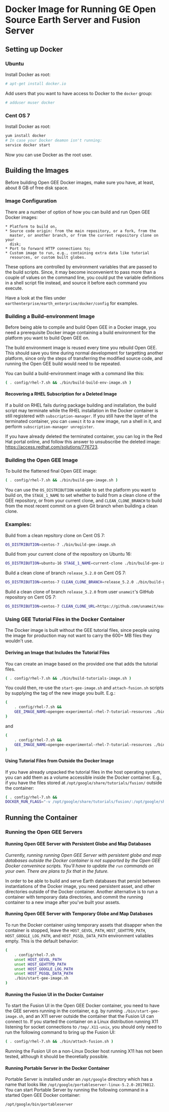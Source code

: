 # Docker Image for Running GE Open Source Earth Server and Fusion Server

## Setting up Docker

### Ubuntu

Install Docker as root:

```BASH
# apt-get install docker.io
```

Add users that you want to have access to Docker to the `docker` group:

```BASH
# adduser muser docker
```

### Cent OS 7

Install Docker as root:

```BASH
yum install docker
# In case your Docker deamon isn't running:
service docker start
```

Now you can use Docker as the root user.


## Building the Images

Before building Open GEE Docker images, make sure you have, at least, about
8 GB of free disk space.

### Image Configuration

There are a number of option of how you can build and run Open GEE Docker
images: 

    * Platform to build on,
    * Source code origin: from the main repository, or a fork, from the
      master, or another branch, or from the current repository clone on your
      disk;
    * Port to forward HTTP connections to;
    * Custom image to run, e.g., containing extra data like tutorial
      resources, or custom built globes.

These options are controlled by environment variables that are passed to the
build scripts.  Since, it may become inconvenient to pass more than a couple
of values on the command line, you could put the variable definitions in a
shell script file instead, and source it before each command you execute.

Have a look at the files under
`earthenterprise/earth_enterprise/docker/config` for examples.


### Building a Build-environment Image

Before being able to compile and build Open GEE in a Docker image, you need a
prerequisite Docker image containing a build environment for the platform you
want to build Open GEE on.

The build environment image is reused every time you rebuild Open GEE.  This
should save you time during normal development for targetting another
platform, since only the steps of transferring the modified source code, and
running the Open GEE build would need to be repeated.

You can build a build-environment image with a command like this:

```BASH
( . config/rhel-7.sh && ./bin/build-build-env-image.sh )
```


#### Recovering a RHEL Subscription for a Deleted Image

If a build on RHEL fails during package building and installation, the build
script may terminate while the RHEL installation in the Docker container is
still registered with `subscription-manager`.  If you still have the layer of
the terminated container, you can `commit` it to a new image, run a shell in
it, and perform `subscription-manager unregister`.

If you have already deleted the terminated container, you can log in the
Red Hat portal online, and follow this answer to unsubscribe the deleted
image: https://access.redhat.com/solutions/776723.



### Building the Open GEE Image

To build the flattened final Open GEE image:

```BASH
( . config/rhel-7.sh && ./bin/build-gee-image.sh )
```

You can use the `OS_DISTRIBUTION` variable to set the platform you want to
build on, the `STAGE_1_NAME` to set whether to build from a clean clone of the
GEE repository, or from your current clone, and `CLEAN_CLONE_BRANCH` to build
from the most recent commit on a given Git branch when building a clean clone.

### Examples:

Build from a clean repsitory clone on Cent OS 7:

```BASH
OS_DISTRIBUTION=centos-7 ./bin/build-gee-image.sh
```


Build from your current clone of the repository on Ubuntu 16:

```BASH
OS_DISTRIBUTION=ubuntu-16 STAGE_1_NAME=current-clone ./bin/build-gee-image.sh
```


Build a clean clone of branch `release_5.2.0` on Cent OS 7:

```BASH
OS_DISTRIBUTION=centos-7 CLEAN_CLONE_BRANCH=release_5.2.0 ./bin/build-gee-image.sh
```


Build a clean clone of branch `release_5.2.0` from user `unameit`'s GitHub
repository on Cent OS 7:

```BASH
OS_DISTRIBUTION=centos-7 CLEAN_CLONE_URL=https://github.com/unameit/earthenterprise.git CLEAN_CLONE_BRANCH=release_5.2.0 ./bin/build-gee-image.sh
```


### Using GEE Tutorial Files in the Docker Container

The Docker image is built without the GEE tutorial files, since people using
the image for production may not want to carry the 600+ MB files they wouldn't
use.

#### Deriving an Image that Includes the Tutorial Files

You can create an image based on the provided one that adds the tutorial
files.

```BASH
( . config/rhel-7.sh && ./bin/build-tutorials-image.sh )
```

You could then, re-use the `start-gee-image.sh` and `attach-fusion.sh`
scripts by supplying the tag of the new image you built. E.g.:

```BASH
(
    . config/rhel-7.sh &&
    GEE_IMAGE_NAME=opengee-experimental-rhel-7-tutorial-resources ./bin/start-gee-image.sh
)
```

and

```BASH
(
    . config/rhel-7.sh &&
    GEE_IMAGE_NAME=opengee-experimental-rhel-7-tutorial-resources ./bin/attach-fusion.sh
)
```

#### Using Tutorial Files from Outside the Docker Image

If you have already unpacked the tutorial files in the host operating system,
you can add them as a volume accessible inside the Docker container.  E.g., if
you have the files stored at `/opt/google/share/tutorials/fusion/` outside the
container:

```BASH
( . config/rhel-7.sh &&
DOCKER_RUN_FLAGS="-v /opt/google/share/tutorials/fusion/:/opt/google/share/tutorials/fusion/" ./bin/start-gee-image.sh )
```


## Running the Container

### Running the Open GEE Servers

#### Running Open GEE Server with Persistent Globe and Map Databases

_Currently, running running Open GEE Server with persistent globe and map
databases outside the Docker container is not supported by the Open GEE Docker
convenince scripts.  You'll have to update the `run` commands on your own.
There are plans to fix that in the future._

In order to be able to build and serve Earth databases that persist between 
instantiations of the Docker image, you need persistent asset, and other
directories outside of the Docker container.  Another alternative is to run a
container with temporary data directories, and commit the running container to
a new image after you've built your assets.


#### Running Open GEE Server with Temporary Globe and Map Databases

To run the Docker container using temporary assets that disapper when the 
container is stopped, leave the `HOST_GEVOL_PATH`, `HOST_GEHTTPD_PATH`,
`HOST_GOOGLE_LOG_PATH`, and `HOST_PGSQL_DATA_PATH` environment valiables
empty.  This is the default behavior:

```BASH
(
    . config/rhel-7.sh
    unset HOST_GEVOL_PATH
    unset HOST_GEHTTPD_PATH
    unset HOST_GOOGLE_LOG_PATH
    unset HOST_PGSQL_DATA_PATH
    ./bin/start-gee-image.sh
)
```


#### Running the Fusion UI in the Docker Container

To start the Fusion UI in the Open GEE Docker container, you need to have
the GEE servers running in the container, e.g. by running
`./bin/start-gee-image.sh`, and an X11 server outside the container that the
Fusion UI can connect to.  If you started the container on a Linux
distribution running X11 listening for socket connections to `/tmp/.X11-unix`,
you should only need to run the following command to bring up the Fusion UI:

```BASH
( . config/rhel-7.sh && ./bin/attach-fusion.sh )
```

Running the Fusion UI on a non-Linux Docker host running X11 has not been
tested, although it should be theoretially possible.


#### Running Portable Server in the Docker Container

Portable Server is installed under an `/opt/google` directory which has a name
that looks like `/opt/google/portableserver-linux-5.2.0-20170812`.  You can
start Portable Server by running the following command in a started Open GEE
Docker container:

```BASH
/opt/google/bin/portableserver
```
